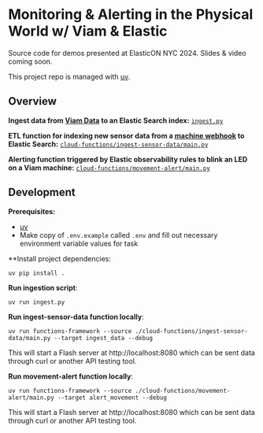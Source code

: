 # Monitoring & Alerting in the Physical World w/ Viam & Elastic

Source code for demos presented at ElasticON NYC 2024. Slides & video coming soon.

This project repo is managed with [uv](https://docs.astral.sh/uv/).

## Overview

**Ingest data from [Viam Data]() to an Elastic Search index:** [`ingest.py`](./ingest.py)

**ETL function for indexing new sensor data from a [machine webhook]() to Elastic Search:** [`cloud-functions/ingest-sensor-data/main.py`](./cloud-functions/ingest-sensor-data/main.py)

**Alerting function triggered by Elastic observability rules to blink an LED on a Viam machine:** [`cloud-functions/movement-alert/main.py`](./cloud-functions/movement-alert/main.py)

## Development

**Prerequisites:**

- [uv](https://docs.astral.sh/uv/getting-started/installation/)
- Make copy of `.env.example` called `.env` and fill out necessary environment variable values for task

**Install project dependencies:

```console
uv pip install .
```

**Run ingestion script**:

```console
uv run ingest.py
```

**Run ingest-sensor-data function locally**:

```console
uv run functions-framework --source ./cloud-functions/ingest-sensor-data/main.py --target ingest_data --debug
```

This will start a Flash server at http://localhost:8080 which can be sent data through curl or another API testing tool.

**Run movement-alert function locally**:

```console
uv run functions-framework --source ./cloud-functions/movement-alert/main.py --target alert_movement --debug
```

This will start a Flash server at http://localhost:8080 which can be sent data through curl or another API testing tool.

